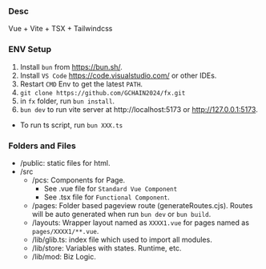 ### Desc
Vue + Vite + TSX + Tailwindcss

### ENV Setup
1. Install ```bun``` from https://bun.sh/.
2. Install ```VS Code``` https://code.visualstudio.com/ or other IDEs.
3. Restart ```CMD``` Env to get the latest ```PATH```.
4. ```git clone https://github.com/GCHAIN2024/fx.git```
5. in ```fx``` folder, run ```bun install```.
6. ```bun dev``` to run vite server at http://localhost:5173 or http://127.0.0.1:5173.
* To run ts script, run ```bun XXX.ts```

### Folders and Files
* /public: static files for html. 
* /src
    * /pcs: Components for Page.
        * See .vue file for ```Standard Vue Component```
        * See .tsx file for ```Functional Component```.
    * /pages: Folder based pageview route (generateRoutes.cjs). Routes will be auto generated when run ```bun dev``` or ```bun build```.
    * /layouts: Wrapper layout named as ```XXXX1.vue``` for pages named as ```pages/XXXX1/**.vue```.
    * /lib/glib.ts: index file which used to import all modules.
    * /lib/store: Variables with states. Runtime, etc.
    * /lib/mod: Biz Logic.